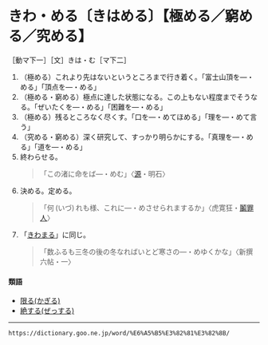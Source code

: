 # きわ・める〔きはめる〕【極める／窮める／究める】

［動マ下一］［文］きは・む［マ下二］

1. （極める）これより先はないというところまで行き着く。「富士山頂を―・める」「頂点を―・める」
2. （極める・窮める）極点に達した状態になる。この上もない程度までそうなる。「ぜいたくを―・める」「困難を―・める」
3. （極める）残るところなく尽くす。「口を―・めてほめる」「理を―・めて言う」
4. （究める・窮める）深く研究して、すっかり明らかにする。「真理を―・める」「道を―・める」
5. 終わらせる。
    >「この渚に命をば―・めむ」〈[源](https://dictionary.goo.ne.jp/word/%E6%BA%90%E6%B0%8F%E7%89%A9%E8%AA%9E/#jn-69890)・明石〉
6. 決める。定める。
    >「何 (いづ) れも様、これに―・めさせられまするか」〈虎寛狂・[鬮罪人](https://dictionary.goo.ne.jp/word/%E9%AC%AE%E7%BD%AA%E4%BA%BA/#jn-61262)〉
7. 「[きわまる](https://dictionary.goo.ne.jp/word/%E6%A5%B5%E3%81%BE%E3%82%8B/#jn-58702)」に同じ。
    >「数ふるも三冬の後の冬なればいとど寒さの―・めゆくかな」〈新撰六帖・一〉
        

#### 類語

-   [限る(かぎる)](https://dictionary.goo.ne.jp/word/%E9%99%90%E3%82%8B/#jn-38452)
-   [絶する(ぜっする)](https://dictionary.goo.ne.jp/word/%E7%B5%B6%E3%81%99%E3%82%8B/#jn-124555)

---
`https://dictionary.goo.ne.jp/word/%E6%A5%B5%E3%82%81%E3%82%8B/`